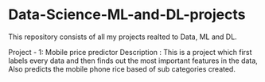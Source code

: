 # Data-Science-ML-and-DL-projects

This repository consists of all my projects realted to Data, ML and DL. 

Project - 1: Mobile price predictor
Description : This is a project which first labels every data and then finds out the most important features in the data, Also predicts the mobile phone rice based of sub categories created.
